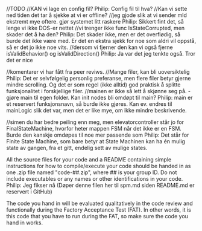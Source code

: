//TODO 
//KAN vi lage en config fil?
    Philip: Config fil til hva?
//Kan vi sette ned tiden det tar å sjekke at vi er offline? 
//jeg gjode slik at vi sender mld ekstremt mye oftere. gjør systemet litt raskere
    Philip: Sikkert fint det, så lenge vi ikke DOS-er nettet
//vi trenger ikke func IsStateCorrupted, men skader det å ha den? 
    Philip: Det skader ikke, men er det overflødig, så burde det ikke være med. Er det en ekstra sjekk for noe som aldri vil oppstå, så er det jo ikke noe vits.
//dersom vi fjerner den kan vi også fjerne isValidBehavior() og isValidDirection()
    Philip: Ja var det jeg tenkte også. Tror det er nice



//komentarer vi har fått fra peer reviws. 
//Mange filer, kan bli uoversiktelig
    Philip: Det er selvfølgelig personlig preferanse, men flere filer betyr gjerne mindre scrolling. Og det er som regel (ikke alltid) god praktisk å splitte funksjonalitet i forskjellige filer.
//mainen er ikke så lett å skjønne seg på. - gjøre main til egen folder. Kan init nodes bli omdøpt til main? 
    Philip: main er et reservert funksjonsnavn, så burde ikke gjøres. Kan ev. endres til mainLogic slik det var, men det er like mye, om ikke mindre beskrivende.

//simen du har bedre peiling enn meg, men elevatorcontroller står jo for FinalStateMachine, hvorfor heter mappen FSM når det ikke er en FSM. Burde den kanskje omdøpes til noe mer passende som 
    Philip: Det står for Finite State Machine, som bare betyr at State Machinen kan ha én mulig state av gangen, fra et gitt, endelig sett av mulige states.

All the source files for your code and a README containing simple instructions for how to compile/execute your code should be handed in as one .zip file named  "code-##.zip", where ## is your group ID. Do not include executables or any names or other identifications in your code.
    Philip: Jeg fikser nå (Døper denne filen her til spm.md siden README.md er reservert i GitHub)

The code you hand in will be evaluated qualitatively in the code review and functionally during the Factory Acceptance Test (FAT). In other words, it is this code that you have to run during the FAT, so make sure the code you hand in works.